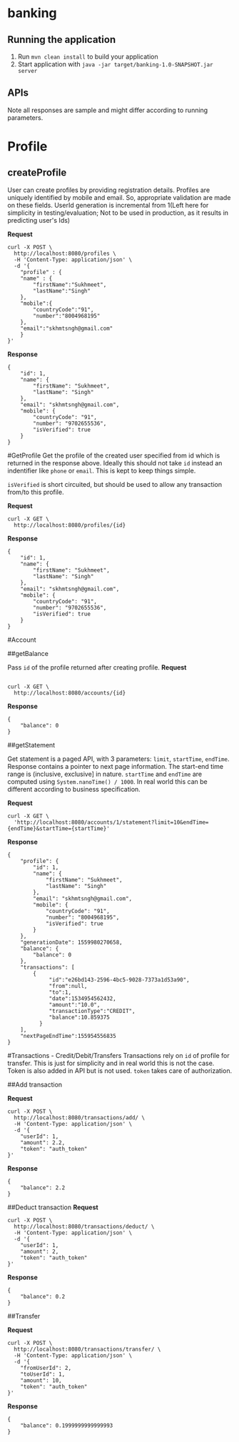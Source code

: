 # banking

Running the application
---
1. Run `mvn clean install` to build your application
2. Start application with `java -jar target/banking-1.0-SNAPSHOT.jar server`

APIs
---
Note all responses are sample and might differ according to running parameters.


# Profile

## createProfile

User can create profiles by providing registration details. Profiles are uniquely identified by mobile and email. So, appropriate validation are made on these fields. UserId generation is incremental from 1(Left here for simplicity in testing/evaluation; Not to be used in production, as it results in predicting user's Ids)


**Request**
```
curl -X POST \
  http://localhost:8080/profiles \
  -H 'Content-Type: application/json' \
  -d '{
	"profile" : {
    "name" : {
        "firstName":"Sukhmeet",
        "lastName":"Singh"
    },
    "mobile":{
        "countryCode":"91",
        "number":"8004968195"
    },
    "email":"skhmtsngh@gmail.com"
	}
}'

```
**Response**

```
{
    "id": 1,
    "name": {
        "firstName": "Sukhmeet",
        "lastName": "Singh"
    },
    "email": "skhmtsngh@gmail.com",
    "mobile": {
        "countryCode": "91",
        "number": "9702655536",
        "isVerified": true
    }
}
```

#GetProfile
Get the profile of the created user specified from id which is returned in the response above. Ideally this should not take `id` instead an indentifier like `phone` or `email`.
This is kept to keep things simple.

`isVerified` is short circuited, but should be used to allow any transaction from/to this profile.


**Request**
```
curl -X GET \
  http://localhost:8080/profiles/{id}

```

**Response**

```
{
    "id": 1,
    "name": {
        "firstName": "Sukhmeet",
        "lastName": "Singh"
    },
    "email": "skhmtsngh@gmail.com",
    "mobile": {
        "countryCode": "91",
        "number": "9702655536",
        "isVerified": true
    }
}
```
#Account

##getBalance

Pass `id` of the profile returned after creating profile.
**Request**
```

curl -X GET \
  http://localhost:8080/accounts/{id}

```
**Response**
```
{
    "balance": 0
}

```

##getStatement

Get statement is a paged API, with 3 parameters: `limit`, `startTime`, `endTime`. Response contains a pointer to next page information.
The start-end time range is (inclusive, exclusive] in nature. `startTime` and `endTime` are computed using `System.nanoTime() / 1000`. In real world
this can be different according to business specification.

**Request**
```
curl -X GET \
  'http://localhost:8080/accounts/1/statement?limit=10&endTime={endTime}&startTime={startTime}'

```

**Response**
```
{
    "profile": {
        "id": 1,
        "name": {
            "firstName": "Sukhmeet",
            "lastName": "Singh"
        },
        "email": "skhmtsngh@gmail.com",
        "mobile": {
            "countryCode": "91",
            "number": "8004968195",
            "isVerified": true
        }
    },
    "generationDate": 1559980270658,
    "balance": {
        "balance": 0
    },
    "transactions": [
        {
             "id":"e26bd143-2596-4bc5-9028-7373a1d53a90",
             "from":null,
             "to":1,
             "date":1534954562432,
             "amount":"10.0",
             "transactionType":"CREDIT",
             "balance":10.859375
          }
    ],
    "nextPageEndTime":155954556835
}
```

#Transactions - Credit/Debit/Transfers
Transactions rely on `id` of profile for transfer. This is just for simplicity and in real world this is not the case.
Token is also added in API but is not used. `token` takes care of authorization.

##Add transaction

**Request**
```
curl -X POST \
  http://localhost:8080/transactions/add/ \
  -H 'Content-Type: application/json' \
  -d '{
    "userId": 1,
    "amount": 2.2,
    "token": "auth_token"
}'
```

**Response**
```
{
    "balance": 2.2
}
```


##Deduct transaction
**Request**
```
curl -X POST \
  http://localhost:8080/transactions/deduct/ \
  -H 'Content-Type: application/json' \
  -d '{
    "userId": 1,
    "amount": 2,
    "token": "auth_token"
}'
```
**Response**
```
{
    "balance": 0.2
}
```

##Transfer

**Request**
```
curl -X POST \
  http://localhost:8080/transactions/transfer/ \
  -H 'Content-Type: application/json' \
  -d '{
    "fromUserId": 2,
    "toUserId": 1,
    "amount": 10,
    "token": "auth_token"
}'
```
**Response**
```
{
    "balance": 0.1999999999999993
}
```